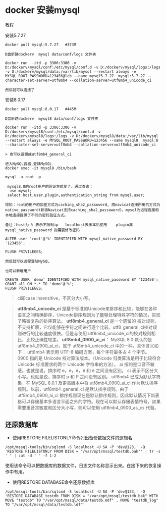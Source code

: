 # docker 安装mysql
[教程](https://hub.docker.com/_/mysql/?tab=description)


安装5.7.27
```
docker pull mysql:5.7.27   #373M

D盘新建dockerv  mysql data/conf/logs 文件夹

docker run  -itd -p 3306:3306 -v D:/dockerv/mysql/conf:/etc/mysql/conf.d -v D:/dockerv/mysql/logs:/logs -v D:/dockerv/mysql/data:/var/lib/mysql --restart always -e MYSQL_ROOT_PASSWORD=123456@lcb --name mysql5.7.27  mysql:5.7.27 --character-set-server=utf8mb4 --collation-server=utf8mb4_unicode_ci

然后就可以连接了

```

安装8.0.17
```
docker pull mysql:8.0.17   #445M

D盘新建dockerv  mysql8 data/conf/logs 文件夹

docker run  -itd -p 3306:3306 -v D:/dockerv/mysql8/conf:/etc/mysql/conf.d -v D:/dockerv/mysql8/logs:/logs -v D:/dockerv/mysql8/data:/var/lib/mysql --restart always -e MYSQL_ROOT_PASSWORD=123456 --name mysql8  mysql:8 --character-set-server=utf8mb4 --collation-server=utf8mb4_unicode_ci

> 也可以设置成utf8mb4_general_ci

进入MySQL容器,登陆MySQL
docker exec -it mysql8 /bin/bash

mysql -u root -p

 mysql8.0的root用户的验证方式变了，通过查询：
  use mysql;
 select host,user,plugin,authentication_string from mysql.user;

得知：root的用户的加密方式为caching_sha2_passoword, 而navicat连接所用的方式为native_password(新版Navicat支持caching_sha2_passoword)。mysql为远程连接和本地连接提供了不同的密码验证方式。

备注：host为 % 表示不限制ip   localhost表示本机使用    plugin非mysql_native_password 则需要修改密码

ALTER user 'root'@'%' IDENTIFIED WITH mysql_native_password BY '123456';

FLUSH PRIVILEGES;  

然后就可以远程登陆MySQL

也可以新增用户

CREATE USER 'demo' IDENTIFIED WITH mysql_native_password BY '123456';
GRANT all ON *.* TO 'demo'@'%';
FLUSH PRIVILEGES;
```

> ci即case insensitive，不区分大小写。

> **utf8mb4_unicode_ci**
是基于标准的Unicode来排序和比较，能够在各种语言之间精确排序，Unicode排序规则为了能够处理特殊字符的情况，实现了略微复杂的排序算法。
> **utf8mb4_general_ci**
是一个遗留的 校对规则，不支持扩展，它仅能够在字符之间进行逐个比较。utf8_general_ci校对规则进行的比较速度很快，但是与使用 utf8mb4_unicode_ci的校对规则相比，比较正确性较差。
> **utf8mb4_0900_ai_ci**：
MySQL 8.0 默认的是 utf8mb4_0900_ai_ci，属于 utf8mb4_unicode_ci 中的一种，具体含义如下：
uft8mb4 表示用 UTF-8 编码方案，每个字符最多占 4 个字节。
0900 指的是 Unicode 校对算法版本。（Unicode 归类算法是用于比较符合 Unicode 标准要求的两个 Unicode 字符串的方法）。
ai 指的是口音不敏感。也就是说，排序时 e，è，é，ê 和 ë 之间没有区别。
ci 表示不区分大小写。也就是说，排序时 p 和 P 之间没有区别。
utf8mb4 已成为默认字符集，在 MySQL 8.0.1 及更高版本中将 utf8mb4_0900_ai_ci 作为默认排序规则。以前，utf8mb4_general_ci 是默认排序规则。由于 utf8mb4_0900_ai_ci 排序规则现在是默认排序规则，因此默认情况下新表格可以存储基本多语言平面之外的字符。现在可以默认存储表情符号。如果需要重音灵敏度和区分大小写，则可以使用 utf8mb4_0900_as_cs 代替。

## 还原数据库
- 使用RESTORE FILELISTONLY命令列出备份数据文件的逻辑名
```
/opt/mssql-tools/bin/sqlcmd -S localhost -U SA -P 'dev@123,' -Q 'RESTORE FILELISTONLY FROM DISK = "/var/opt/mssql/testdb.bak"' | tr -s ' ' | cut -d ' ' -f 1-2
```
使用该命令可以把数据库的数据文件，日志文件名称显示出来。在接下来的恢复操作中有用。
- 使用RESTORE DATABASE命令还原数据库
```
/opt/mssql-tools/bin/sqlcmd -S localhost -U SA -P 'dev@123,' -Q 'RESTORE DATABASE testdb FROM DISK = "/var/opt/mssql/testdb.bak" WITH MOVE "testdb" TO "/var/opt/mssql/data/testdb.mdf" , MOVE "testdb_log" TO "/var/opt/mssql/data/testdb.ldf"'
```